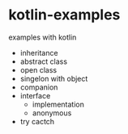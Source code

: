 # kotlin-examples
examples with kotlin

* inheritance
* abstract class
* open class
* singelon with object
* companion
* interface 
    * implementation
    * anonymous
* try cactch    

